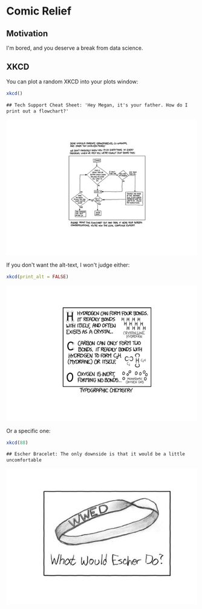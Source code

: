 Comic Relief
================

Motivation
----------

I'm bored, and you deserve a break from data science.

XKCD
----

You can plot a random XKCD into your plots window:

``` r
xkcd()
```

    ## Tech Support Cheat Sheet: 'Hey Megan, it's your father. How do I print out a flowchart?'

![](readme_files/figure-markdown_github/unnamed-chunk-1-1.png)

If you don't want the alt-text, I won't judge either:

``` r
xkcd(print_alt = FALSE)
```

![](readme_files/figure-markdown_github/unnamed-chunk-2-1.png)

Or a specific one:

``` r
xkcd(88)
```

    ## Escher Bracelet: The only downside is that it would be a little uncomfortable

![](readme_files/figure-markdown_github/unnamed-chunk-3-1.png)
